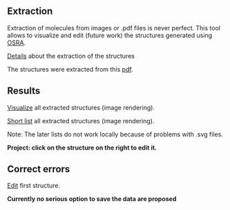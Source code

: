 ## Extraction 
Extraction of molecules from images or .pdf files is never perfect. This tool allows to visualize and edit (future work) the structures generated using [OSRA](https://cactus.nci.nih.gov/osra/).

[Details](generation) about the extraction of the structures

The structures were extracted from this [pdf](input/unige_5398_attachment01.pdf).
## Results 
[Visualize](index2.html) all extracted structures (image rendering).

[Short list](index2_short.html) all extracted structures (image rendering).

Note: The later lists do not work locally because of problems with .svg files.

**Project: click on the structure on the right to edit it.**

## Correct errors 

[Edit](index3.html) first structure.

**Currently no serious option to save the data are proposed**


